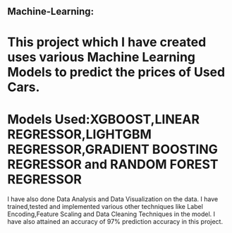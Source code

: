 ## Machine-Learning:
# This project which I have created uses various Machine Learning Models to predict the prices of Used Cars.
# Models Used:XGBOOST,LINEAR REGRESSOR,LIGHTGBM REGRESSOR,GRADIENT BOOSTING REGRESSOR and RANDOM FOREST REGRESSOR
I have also done Data Analysis and Data Visualization on the data.
I have trained,tested and implemented various other techniques like Label Encoding,Feature Scaling and Data Cleaning Techniques in the model.
I have also attained an accuracy of 97% prediction accuracy in this project.
